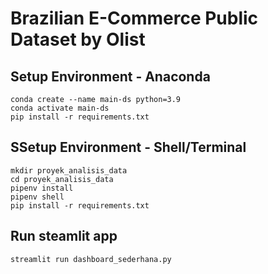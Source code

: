 # Brazilian E-Commerce Public Dataset by Olist

## Setup Environment - Anaconda
```
conda create --name main-ds python=3.9
conda activate main-ds
pip install -r requirements.txt
```

## SSetup Environment - Shell/Terminal
```
mkdir proyek_analisis_data
cd proyek_analisis_data
pipenv install
pipenv shell
pip install -r requirements.txt
```

## Run steamlit app
```
streamlit run dashboard_sederhana.py
```
